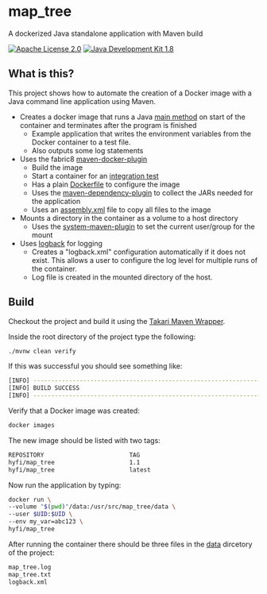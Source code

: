 # map_tree

A dockerized Java standalone application with Maven build

[![Apache License 2.0](https://img.shields.io/hexpm/l/plug.svg)](https://www.apache.org/licenses/LICENSE-2.0.html)
[![Java Development Kit 1.8](https://img.shields.io/badge/JDK-11-green.svg)](http://www.oracle.com/technetwork/java/javase/downloads/jdk8-downloads-2133151.html)

## What is this?

This project shows how to automate the creation of a Docker image with a Java command line application using Maven.

- Creates a docker image that runs a Java [main method](src/main/java/com/hyfi/map_tree/HelloWorld.java) on start of the container and terminates after the program is finished
  - Example application that writes the environment variables from the Docker container to a test file.
  - Also outputs some log statements
- Uses the fabric8 [maven-docker-plugin](https://github.com/fabric8io/docker-maven-plugin)
  - Build the image
  - Start a container for an [integration test](src/test/java/com/hyfi/map_tree/HelloWorldIT.java)
  - Has a plain [Dockerfile](src/main/docker/Dockerfile) to configure the image
  - Uses the [maven-dependency-plugin](https://maven.apache.org/plugins/maven-dependency-plugin/) to collect the JARs needed for the application
  - Uses an [assembly.xml](src/main/assembly.xml) file to copy all files to the image 
- Mounts a directory in the container as a volume to a host directory
  - Uses the [system-maven-plugin](https://github.com/fuin/system-maven-plugin) to set the current user/group for the mount  
- Uses [logback](https://logback.qos.ch/) for logging
  - Creates a "logback.xml" configuration automatically if it does not exist. This allows a user to configure the log level for multiple runs of the container. 
  - Log file is created in the mounted directory of the host.

## Build

Checkout the project and build it using the [Takari Maven Wrapper](https://github.com/takari/maven-wrapper).

Inside the root directory of the project type the following:

```sh
./mvnw clean verify
```

If this was successful you should see something like:

```sh
[INFO] ------------------------------------------------------------------------
[INFO] BUILD SUCCESS
[INFO] ------------------------------------------------------------------------
```

Verify that a Docker image was created:

```bash
docker images
```

The new image should be listed with two tags:

```bash
REPOSITORY                        TAG
hyfi/map_tree                     1.1
hyfi/map_tree                     latest
```

Now run the application by typing:

```bash
docker run \
--volume "$(pwd)"/data:/usr/src/map_tree/data \
--user $UID:$UID \
--env my_var=abc123 \
hyfi/map_tree
```

After running the container there should be three files in the [data](data) dircetory of the project:

```bash
map_tree.log
map_tree.txt
logback.xml
```
